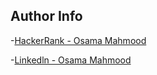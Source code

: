 ## Author Info

-[HackerRank - Osama Mahmood](https://www.hackerrank.com/profile/hiosama_m)

-[Linkedln - Osama Mahmood](https://www.linkedin.com/in/osama51/)


